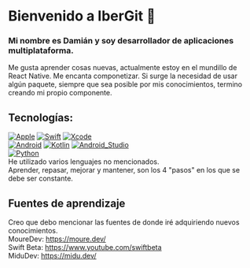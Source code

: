 # Bienvenido a IberGit :vulcan_salute:
### Mi nombre es Damián y soy desarrollador de aplicaciones multiplataforma.
Me gusta aprender cosas nuevas, actualmente estoy en el mundillo de React Native. Me encanta componetizar.
Si surge la necesidad de usar algún paquete, siempre que sea posible por mis conocimientos, termino creando mi propio componente.

## Tecnologías:
[![Apple](https://img.shields.io/badge/iOS-999999?style=for-the-badge&logo=apple&logoColor=white&labelColor=101010)]()
[![Swift](https://img.shields.io/badge/Swift-FA7343?style=for-the-badge&logo=swift&logoColor=white&labelColor=101010)]()
[![Xcode](https://img.shields.io/badge/Xcode-1575F9?style=for-the-badge&logo=xcode&logoColor=white&labelColor=101010)]()
</br>
[![Android](https://img.shields.io/badge/Android-3DDC84?style=for-the-badge&logo=android&logoColor=white&labelColor=101010)]()
[![Kotlin](https://img.shields.io/badge/Kotlin-0095D5?style=for-the-badge&logo=kotlin&logoColor=white&labelColor=101010)]()
[![Android_Studio](https://img.shields.io/badge/Android_Studio-3DDC84?style=for-the-badge&logo=android-studio&logoColor=white&labelColor=101010)]()
</br>
[![Python](https://img.shields.io/badge/Python-yellow?style=for-the-badge&logo=python&logoColor=white&labelColor=101010)]()
</br>
He utilizado varios lenguajes no mencionados.
</br>
Aprender, repasar, mejorar y mantener, son los 4 "pasos" en los que se debe ser constante.
</br>
 ## Fuentes de aprendizaje
 Creo que debo mencionar las fuentes de donde iré adquiriendo nuevos conocimientos.
 </br>
 MoureDev: https://moure.dev/
 </br>
 Swift Beta: https://www.youtube.com/swiftbeta
 </br>
 MiduDev: https://midu.dev/
